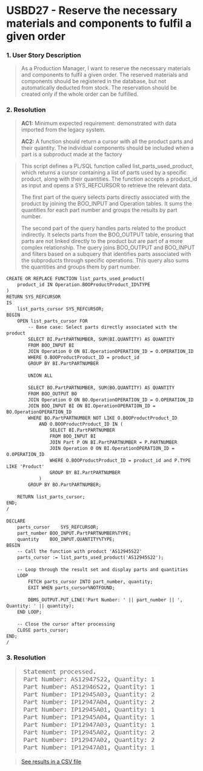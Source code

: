 # USBD27 - Reserve the necessary materials and components to fulfil a given order

### 1. User Story Description

>  As a Production Manager, I want to reserve the necessary materials and components to fulfil a given order. The reserved materials and components should be registered in the database, but not automatically deducted from stock. The reservation should be created only if the whole order can be fulfilled.


### 2. Resolution
>**AC1:** Minimum expected requirement: demonstrated with data imported from the
legacy system.
> 
>**AC2:** A function should return a cursor with all the product
parts and their quantity. The individual components should be included when a
part is a subproduct made at the factory

>This script defines a PL/SQL function called list_parts_used_product, which returns a cursor containing a list of parts used by a specific product, along with their quantities. The function accepts a product_id as input and opens a SYS_REFCURSOR to retrieve the relevant data.
>
>The first part of the query selects parts directly associated with the product by joining the BOO_INPUT and Operation tables. It sums the quantities for each part number and groups the results by part number.
>
>The second part of the query handles parts related to the product indirectly. It selects parts from the BOO_OUTPUT table, ensuring that parts are not linked directly to the product but are part of a more complex relationship. The query joins BOO_OUTPUT and BOO_INPUT and filters based on a subquery that identifies parts associated with the subproducts through specific operations. This query also sums the quantities and groups them by part number.

    CREATE OR REPLACE FUNCTION list_parts_used_product(
        product_id IN Operation.BOOProductProduct_ID%TYPE
    )
    RETURN SYS_REFCURSOR
    IS
        list_parts_cursor SYS_REFCURSOR;
    BEGIN
        OPEN list_parts_cursor FOR
            -- Base case: Select parts directly associated with the product
            SELECT BI.PartPARTNUMBER, SUM(BI.QUANTITY) AS QUANTITY
            FROM BOO_INPUT BI
            JOIN Operation O ON BI.OperationOPERATION_ID = O.OPERATION_ID
            WHERE O.BOOProductProduct_ID = product_id
            GROUP BY BI.PartPARTNUMBER
    
            UNION ALL
    
            SELECT BO.PartPARTNUMBER, SUM(BO.QUANTITY) AS QUANTITY
            FROM BOO_OUTPUT BO
            JOIN Operation O ON BO.OperationOPERATION_ID = O.OPERATION_ID
            JOIN BOO_INPUT BI ON BI.OperationOPERATION_ID = BO.OperationOPERATION_ID
            WHERE BO.PartPARTNUMBER NOT LIKE O.BOOProductProduct_ID
                AND O.BOOProductProduct_ID IN (
                    SELECT BI.PartPARTNUMBER
                    FROM BOO_INPUT BI
                    JOIN Part P ON BI.PartPARTNUMBER = P.PARTNUMBER
                    JOIN Operation O ON BI.OperationOPERATION_ID = O.OPERATION_ID
                    WHERE O.BOOProductProduct_ID = product_id and P.TYPE LIKE 'Product'
                    GROUP BY BI.PartPARTNUMBER
                ) 
            GROUP BY BO.PartPARTNUMBER;
    
        RETURN list_parts_cursor;
    END;
    /

    DECLARE
        parts_cursor	SYS_REFCURSOR;
        part_number	BOO_INPUT.PartPARTNUMBER%TYPE;
        quantity	BOO_INPUT.QUANTITY%TYPE;
    BEGIN
        -- Call the function with product 'AS12945S22'
        parts_cursor := list_parts_used_product('AS12945S22');
    
        -- Loop through the result set and display parts and quantities
        LOOP
            FETCH parts_cursor INTO part_number, quantity;
            EXIT WHEN parts_cursor%NOTFOUND;
            
            DBMS_OUTPUT.PUT_LINE('Part Number: ' || part_number || ', Quantity: ' || quantity);
        END LOOP;
        
        -- Close the cursor after processing
        CLOSE parts_cursor;
    END;
    /


### 3. Resolution

>![Results](img/USBD27.png)

>[See results in a CSV file](csv_result/USBD27.csv)


